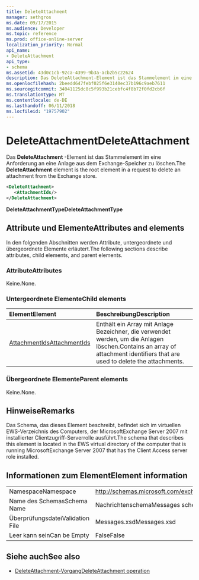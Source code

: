 ```yaml
---
title: DeleteAttachment
manager: sethgros
ms.date: 09/17/2015
ms.audience: Developer
ms.topic: reference
ms.prod: office-online-server
localization_priority: Normal
api_name:
- DeleteAttachment
api_type:
- schema
ms.assetid: 43d0c1cb-92ca-4399-9b3a-acb2b5c22624
description: Das DeleteAttachment-Element ist das Stammelement im eine Anforderung an eine Anlage aus dem Exchange-Speicher zu löschen.
ms.openlocfilehash: 2beedd647febf025f6e3140ec37b196c9aeb7611
ms.sourcegitcommit: 34041125dc8c5f993b21cebfc4f8b72f0fd2cb6f
ms.translationtype: MT
ms.contentlocale: de-DE
ms.lasthandoff: 06/11/2018
ms.locfileid: "19757902"
---
```

# <a name="deleteattachment"></a><span data-ttu-id="ff9da-103">DeleteAttachment</span><span class="sxs-lookup"><span data-stu-id="ff9da-103">DeleteAttachment</span></span>

<span data-ttu-id="ff9da-104">Das **DeleteAttachment** -Element ist das Stammelement im eine Anforderung an eine Anlage aus dem Exchange-Speicher zu löschen.</span><span class="sxs-lookup"><span data-stu-id="ff9da-104">The **DeleteAttachment** element is the root element in a request to delete an attachment from the Exchange store.</span></span> 
  
```xml
<DeleteAttachment>
   <AttachmentIds/>
</DeleteAttachment>
```

<span data-ttu-id="ff9da-105">**DeleteAttachmentType**</span><span class="sxs-lookup"><span data-stu-id="ff9da-105">**DeleteAttachmentType**</span></span>

## <a name="attributes-and-elements"></a><span data-ttu-id="ff9da-106">Attribute und Elemente</span><span class="sxs-lookup"><span data-stu-id="ff9da-106">Attributes and elements</span></span>

<span data-ttu-id="ff9da-107">In den folgenden Abschnitten werden Attribute, untergeordnete und übergeordnete Elemente erläutert.</span><span class="sxs-lookup"><span data-stu-id="ff9da-107">The following sections describe attributes, child elements, and parent elements.</span></span>
  
### <a name="attributes"></a><span data-ttu-id="ff9da-108">Attribute</span><span class="sxs-lookup"><span data-stu-id="ff9da-108">Attributes</span></span>

<span data-ttu-id="ff9da-109">Keine.</span><span class="sxs-lookup"><span data-stu-id="ff9da-109">None.</span></span>
  
### <a name="child-elements"></a><span data-ttu-id="ff9da-110">Untergeordnete Elemente</span><span class="sxs-lookup"><span data-stu-id="ff9da-110">Child elements</span></span>

|<span data-ttu-id="ff9da-111">**Element**</span><span class="sxs-lookup"><span data-stu-id="ff9da-111">**Element**</span></span>|<span data-ttu-id="ff9da-112">**Beschreibung**</span><span class="sxs-lookup"><span data-stu-id="ff9da-112">**Description**</span></span>|
|:-----|:-----|
|[<span data-ttu-id="ff9da-113">AttachmentIds</span><span class="sxs-lookup"><span data-stu-id="ff9da-113">AttachmentIds</span></span>](attachmentids.md) <br/> |<span data-ttu-id="ff9da-114">Enthält ein Array mit Anlage Bezeichner, die verwendet werden, um die Anlagen löschen.</span><span class="sxs-lookup"><span data-stu-id="ff9da-114">Contains an array of attachment identifiers that are used to delete the attachments.</span></span>  <br/> |
   
### <a name="parent-elements"></a><span data-ttu-id="ff9da-115">Übergeordnete Elemente</span><span class="sxs-lookup"><span data-stu-id="ff9da-115">Parent elements</span></span>

<span data-ttu-id="ff9da-116">Keine.</span><span class="sxs-lookup"><span data-stu-id="ff9da-116">None.</span></span>
  
## <a name="remarks"></a><span data-ttu-id="ff9da-117">Hinweise</span><span class="sxs-lookup"><span data-stu-id="ff9da-117">Remarks</span></span>

<span data-ttu-id="ff9da-118">Das Schema, das dieses Element beschreibt, befindet sich im virtuellen EWS-Verzeichnis des Computers, der MicrosoftExchange Server 2007 mit installierter Clientzugriff-Serverrolle ausführt.</span><span class="sxs-lookup"><span data-stu-id="ff9da-118">The schema that describes this element is located in the EWS virtual directory of the computer that is running MicrosoftExchange Server 2007 that has the Client Access server role installed.</span></span>
  
## <a name="element-information"></a><span data-ttu-id="ff9da-119">Informationen zum Element</span><span class="sxs-lookup"><span data-stu-id="ff9da-119">Element information</span></span>

|||
|:-----|:-----|
|<span data-ttu-id="ff9da-120">Namespace</span><span class="sxs-lookup"><span data-stu-id="ff9da-120">Namespace</span></span>  <br/> |http://schemas.microsoft.com/exchange/services/2006/messages  <br/> |
|<span data-ttu-id="ff9da-121">Name des Schemas</span><span class="sxs-lookup"><span data-stu-id="ff9da-121">Schema Name</span></span>  <br/> |<span data-ttu-id="ff9da-122">Nachrichtenschema</span><span class="sxs-lookup"><span data-stu-id="ff9da-122">Messages schema</span></span>  <br/> |
|<span data-ttu-id="ff9da-123">Überprüfungsdatei</span><span class="sxs-lookup"><span data-stu-id="ff9da-123">Validation File</span></span>  <br/> |<span data-ttu-id="ff9da-124">Messages.xsd</span><span class="sxs-lookup"><span data-stu-id="ff9da-124">Messages.xsd</span></span>  <br/> |
|<span data-ttu-id="ff9da-125">Leer kann sein</span><span class="sxs-lookup"><span data-stu-id="ff9da-125">Can be Empty</span></span>  <br/> |<span data-ttu-id="ff9da-126">False</span><span class="sxs-lookup"><span data-stu-id="ff9da-126">False</span></span>  <br/> |
   
## <a name="see-also"></a><span data-ttu-id="ff9da-127">Siehe auch</span><span class="sxs-lookup"><span data-stu-id="ff9da-127">See also</span></span>

- [<span data-ttu-id="ff9da-128">DeleteAttachment-Vorgang</span><span class="sxs-lookup"><span data-stu-id="ff9da-128">DeleteAttachment operation</span></span>](deleteattachment-operation.md)

